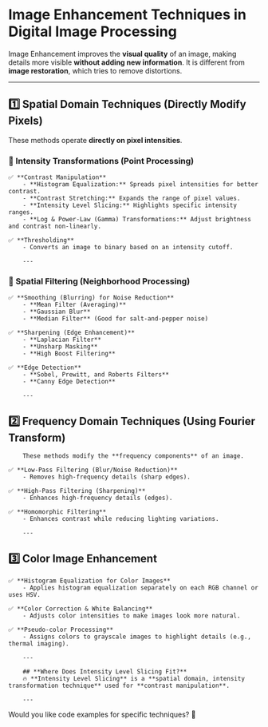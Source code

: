 # **Image Enhancement Techniques in Digital Image Processing**

Image Enhancement improves the **visual quality** of an image, making details more visible **without adding new information**. It is different from **image restoration**, which tries to remove distortions.

---

## **1️⃣ Spatial Domain Techniques (Directly Modify Pixels)**
These methods operate **directly on pixel intensities**.

### **📌 Intensity Transformations (Point Processing)**
    ✅ **Contrast Manipulation**  
        - **Histogram Equalization:** Spreads pixel intensities for better contrast.  
        - **Contrast Stretching:** Expands the range of pixel values.  
        - **Intensity Level Slicing:** Highlights specific intensity ranges.  
        - **Log & Power-Law (Gamma) Transformations:** Adjust brightness and contrast non-linearly.  

    ✅ **Thresholding**  
        - Converts an image to binary based on an intensity cutoff.  

        ---

### **📌 Spatial Filtering (Neighborhood Processing)**
    ✅ **Smoothing (Blurring) for Noise Reduction**  
        - **Mean Filter (Averaging)**
        - **Gaussian Blur**
        - **Median Filter** (Good for salt-and-pepper noise)

    ✅ **Sharpening (Edge Enhancement)**  
        - **Laplacian Filter**
        - **Unsharp Masking**
        - **High Boost Filtering**

    ✅ **Edge Detection**  
        - **Sobel, Prewitt, and Roberts Filters**
        - **Canny Edge Detection**

        ---

## **2️⃣ Frequency Domain Techniques (Using Fourier Transform)**
        These methods modify the **frequency components** of an image.

    ✅ **Low-Pass Filtering (Blur/Noise Reduction)**  
        - Removes high-frequency details (sharp edges).  

    ✅ **High-Pass Filtering (Sharpening)**  
        - Enhances high-frequency details (edges).  

    ✅ **Homomorphic Filtering**  
        - Enhances contrast while reducing lighting variations.

        ---

## **3️⃣ Color Image Enhancement**
    ✅ **Histogram Equalization for Color Images**  
        - Applies histogram equalization separately on each RGB channel or uses HSV.  

    ✅ **Color Correction & White Balancing**  
        - Adjusts color intensities to make images look more natural.  

    ✅ **Pseudo-color Processing**  
        - Assigns colors to grayscale images to highlight details (e.g., thermal imaging).  

        ---

        ## **Where Does Intensity Level Slicing Fit?**
        🔥 **Intensity Level Slicing** is a **spatial domain, intensity transformation technique** used for **contrast manipulation**.  

        ---

Would you like code examples for specific techniques? 🚀

